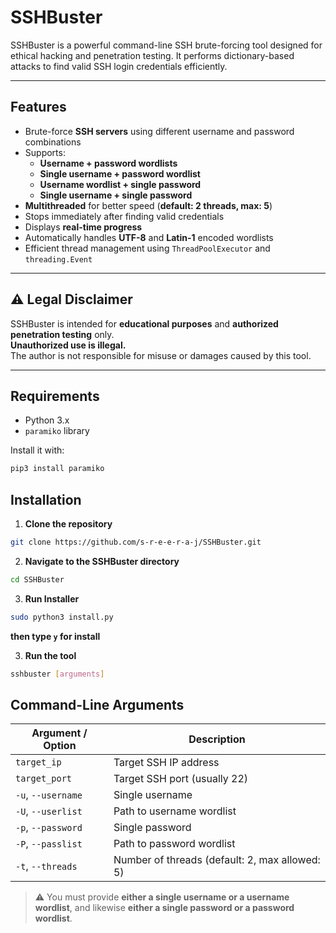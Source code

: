 # SSHBuster

SSHBuster is a powerful command-line SSH brute-forcing tool designed for ethical hacking and penetration testing. It performs dictionary-based attacks to find valid SSH login credentials efficiently.

---

## Features

- Brute-force **SSH servers** using different username and password combinations  
- Supports:
  - **Username + password wordlists**
  - **Single username + password wordlist**
  - **Username wordlist + single password**
  - **Single username + single password**
- **Multithreaded** for better speed (**default: 2 threads, max: 5**)
- Stops immediately after finding valid credentials
- Displays **real-time progress**
- Automatically handles **UTF-8** and **Latin-1** encoded wordlists
- Efficient thread management using `ThreadPoolExecutor` and `threading.Event`

---

## ⚠️ Legal Disclaimer

SSHBuster is intended for **educational purposes** and **authorized penetration testing** only.  
**Unauthorized use is illegal.**  
The author is not responsible for misuse or damages caused by this tool.

---

## Requirements

- Python 3.x
- `paramiko` library

Install it with:
```bash
pip3 install paramiko
```

## Installation
1. **Clone the repository** 
```bash
git clone https://github.com/s-r-e-e-r-a-j/SSHBuster.git
```

2. **Navigate to the SSHBuster directory**
```bash
cd SSHBuster
```
3. **Run Installer**
```bash
sudo python3 install.py
```
**then type `y` for install**

3. **Run the tool**

```bash
sshbuster [arguments]
```

## Command-Line Arguments

| Argument / Option         | Description                                       |
|---------------------------|---------------------------------------------------|
| `target_ip`               | Target SSH IP address                             |
| `target_port`             | Target SSH port (usually 22)                      |
| `-u`, `--username`        | Single username                                   |
| `-U`, `--userlist`        | Path to username wordlist                         |
| `-p`, `--password`        | Single password                                   |
| `-P`, `--passlist`        | Path to password wordlist                         |
| `-t`, `--threads`         | Number of threads (default: 2, max allowed: 5)    |

> ⚠️ You must provide **either a single username or a username wordlist**, and likewise **either a single password or a password wordlist**.
